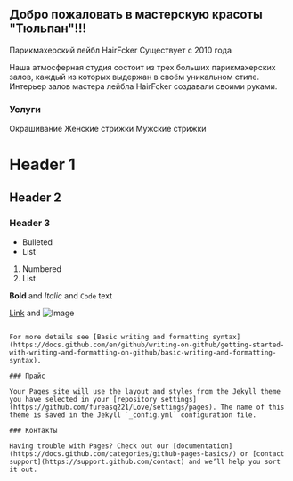## Добро пожаловать в мастерскую красоты "Тюльпан"!!!

Парикмахерский лейбл HairFcker
Существует с 2010 года

Наша атмосферная студия состоит из трех больших парикмахерских залов,
каждый из которых выдержан в своём уникальном стиле.
Интерьер залов мастера лейбла HairFcker создавали своими руками.

### Услуги

Окрашивание
Женские стрижки
Мужские стрижки

# Header 1
## Header 2
### Header 3

- Bulleted
- List

1. Numbered
2. List

**Bold** and _Italic_ and `Code` text

[Link](url) and ![Image](src)
```

For more details see [Basic writing and formatting syntax](https://docs.github.com/en/github/writing-on-github/getting-started-with-writing-and-formatting-on-github/basic-writing-and-formatting-syntax).

### Прайс

Your Pages site will use the layout and styles from the Jekyll theme you have selected in your [repository settings](https://github.com/fureasq221/Love/settings/pages). The name of this theme is saved in the Jekyll `_config.yml` configuration file.

### Контакты

Having trouble with Pages? Check out our [documentation](https://docs.github.com/categories/github-pages-basics/) or [contact support](https://support.github.com/contact) and we’ll help you sort it out.
